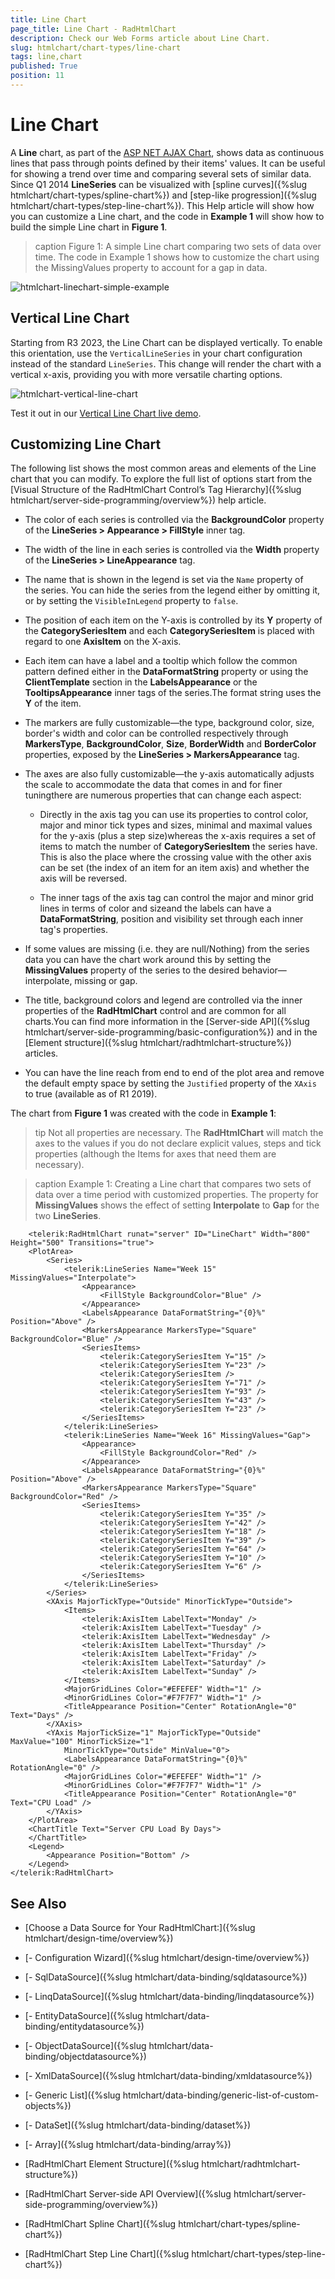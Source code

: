 ```yaml
---
title: Line Chart
page_title: Line Chart - RadHtmlChart
description: Check our Web Forms article about Line Chart.
slug: htmlchart/chart-types/line-chart
tags: line,chart
published: True
position: 11
---
```


# Line Chart

A **Line** chart, as part of the [ASP NET AJAX Chart](https://www.telerik.com/products/aspnet-ajax/html-chart.aspx), shows data as continuous lines that pass through points defined by their items' values. It can be useful for showing a trend over time and comparing several sets of similar data. Since Q1 2014 **LineSeries** can be visualized with [spline curves]({%slug htmlchart/chart-types/spline-chart%}) and [step-like progression]({%slug htmlchart/chart-types/step-line-chart%}). This Help article will show how you can customize a Line chart, and the code in **Example 1** will show how to build the simple Line chart in **Figure 1**.

>caption Figure 1: A simple Line chart comparing two sets of data over time. The code in Example 1 shows how to customize the chart using the MissingValues property to account for a gap in data.

![htmlchart-linechart-simple-example](images/htmlchart-linechart-simple-example.png)

## Vertical Line Chart

Starting from R3 2023, the Line Chart can be displayed vertically. To enable this orientation, use the `VerticalLineSeries` in your chart configuration instead of the standard `LineSeries`. This change will render the chart with a vertical x-axis, providing you with more versatile charting options.

![htmlchart-vertical-line-chart](images/htmlchart-vertical-line-chart.png)

Test it out in our [Vertical Line Chart live demo](http://demos.telerik.com/aspnet-ajax/htmlchart/examples/charttypes/verticallinechart/defaultcs.aspx).

## Customizing Line Chart

The following list shows the most common areas and elements of the Line chart that you can modify. To explore the full list of options start from the [Visual Structure of the RadHtmlChart Control’s Tag Hierarchy]({%slug htmlchart/server-side-programming/overview%}) help article.

* The color of each series is controlled via the **BackgroundColor** property of the **LineSeries > Appearance > FillStyle** inner tag.

* The width of the line in each series is controlled via the **Width** property of the **LineSeries > LineAppearance** tag.

* The name that is shown in the legend is set via the `Name` property of the series. You can hide the series from the legend either by omitting it, or by setting the `VisibleInLegend` property to `false`.

* The position of each item on the Y-axis is controlled by its **Y** property of the **CategorySeriesItem** and each **CategorySeriesItem** is placed with regard to one **AxisItem** on the X-axis.

* Each item can have a label and a tooltip which follow the common pattern defined either in the **DataFormatString** property or using the **ClientTemplate** section in the **LabelsAppearance** or the **TooltipsAppearance** inner tags of the series.The format string uses the **Y** of the item.

* The markers are fully customizable—the type, background color, size, border's width and color can be controlled respectively through **MarkersType**, **BackgroundColor**, **Size**, **BorderWidth** and **BorderColor** properties, exposed by the **LineSeries > MarkersAppearance** tag.

* The axes are also fully customizable—the y-axis automatically adjusts the scale to accommodate the data that comes in and for finer tuningthere are numerous properties that can change each aspect:

	* Directly in the axis tag you can use its properties to control color, major and minor tick types and sizes, minimal and maximal values for the y-axis (plus a step size)whereas the x-axis requires a set of items to match the number of **CategorySeriesItem** the series have. This is also the place where the crossing value with the other axis can be set (the index of an item for an item axis) and whether the axis will be reversed.

	* The inner tags of the axis tag can control the major and minor grid lines in terms of color and sizeand the labels can have a **DataFormatString**, position and visibility set through each inner tag's properties.

* If some values are missing (i.e. they are null/Nothing) from the series data you can have the chart work around this by setting the **MissingValues** property of the series to the desired behavior—interpolate, missing or gap.

* The title, background colors and legend are controlled via the inner properties of the **RadHtmlChart** control and are common for all charts.You can find more information in the [Server-side API]({%slug htmlchart/server-side-programming/basic-configuration%}) and in the [Element structure]({%slug htmlchart/radhtmlchart-structure%}) articles.

* You can have the line reach from end to end of the plot area and remove the default empty space by setting the `Justified` property of the `XAxis` to true (available as of R1 2019).

The chart from **Figure 1** was created with the code in **Example 1**:

>tip Not all properties are necessary. The **RadHtmlChart** will match the axes to the values if you do not declare explicit values, steps and tick properties (although the	Items for axes that need them are necessary).

>caption Example 1: Creating a Line chart that compares two sets of data over a time period with customized properties. The property for **MissingValues** shows the effect of setting **Interpolate** to **Gap** for the two **LineSeries**.

````ASP.NET
	<telerik:RadHtmlChart runat="server" ID="LineChart" Width="800" Height="500" Transitions="true">
	<PlotArea>
		<Series>
			<telerik:LineSeries Name="Week 15" MissingValues="Interpolate">
				<Appearance>
					<FillStyle BackgroundColor="Blue" />
				</Appearance>
				<LabelsAppearance DataFormatString="{0}%" Position="Above" />
				<MarkersAppearance MarkersType="Square" BackgroundColor="Blue" />
				<SeriesItems>
					<telerik:CategorySeriesItem Y="15" />
					<telerik:CategorySeriesItem Y="23" />
					<telerik:CategorySeriesItem />
					<telerik:CategorySeriesItem Y="71" />
					<telerik:CategorySeriesItem Y="93" />
					<telerik:CategorySeriesItem Y="43" />
					<telerik:CategorySeriesItem Y="23" />
				</SeriesItems>
			</telerik:LineSeries>
			<telerik:LineSeries Name="Week 16" MissingValues="Gap">
				<Appearance>
					<FillStyle BackgroundColor="Red" />
				</Appearance>
				<LabelsAppearance DataFormatString="{0}%" Position="Above" />
				<MarkersAppearance MarkersType="Square" BackgroundColor="Red" />
				<SeriesItems>
					<telerik:CategorySeriesItem Y="35" />
					<telerik:CategorySeriesItem Y="42" />
					<telerik:CategorySeriesItem Y="18" />
					<telerik:CategorySeriesItem Y="39" />
					<telerik:CategorySeriesItem Y="64" />
					<telerik:CategorySeriesItem Y="10" />
					<telerik:CategorySeriesItem Y="6" />
				</SeriesItems>
			</telerik:LineSeries>
		</Series>
		<XAxis MajorTickType="Outside" MinorTickType="Outside">
			<Items>
				<telerik:AxisItem LabelText="Monday" />
				<telerik:AxisItem LabelText="Tuesday" />
				<telerik:AxisItem LabelText="Wednesday" />
				<telerik:AxisItem LabelText="Thursday" />
				<telerik:AxisItem LabelText="Friday" />
				<telerik:AxisItem LabelText="Saturday" />
				<telerik:AxisItem LabelText="Sunday" />
			</Items>
			<MajorGridLines Color="#EFEFEF" Width="1" />
			<MinorGridLines Color="#F7F7F7" Width="1" />
			<TitleAppearance Position="Center" RotationAngle="0" Text="Days" />
		</XAxis>
		<YAxis MajorTickSize="1" MajorTickType="Outside" MaxValue="100" MinorTickSize="1"
			MinorTickType="Outside" MinValue="0">
			<LabelsAppearance DataFormatString="{0}%" RotationAngle="0" />
			<MajorGridLines Color="#EFEFEF" Width="1" />
			<MinorGridLines Color="#F7F7F7" Width="1" />
			<TitleAppearance Position="Center" RotationAngle="0" Text="CPU Load" />
		</YAxis>
	</PlotArea>
	<ChartTitle Text="Server CPU Load By Days">
	</ChartTitle>
	<Legend>
		<Appearance Position="Bottom" />
	</Legend>
</telerik:RadHtmlChart>
````

## See Also

 * [Choose a Data Source for Your RadHtmlChart:]({%slug htmlchart/design-time/overview%})

 * [- Configuration Wizard]({%slug htmlchart/design-time/overview%})

 * [- SqlDataSource]({%slug htmlchart/data-binding/sqldatasource%})

 * [- LinqDataSource]({%slug htmlchart/data-binding/linqdatasource%})

 * [- EntityDataSource]({%slug htmlchart/data-binding/entitydatasource%})

 * [- ObjectDataSource]({%slug htmlchart/data-binding/objectdatasource%})

 * [- XmlDataSource]({%slug htmlchart/data-binding/xmldatasource%})

 * [- Generic List]({%slug htmlchart/data-binding/generic-list-of-custom-objects%})

 * [- DataSet]({%slug htmlchart/data-binding/dataset%})

 * [- Array]({%slug htmlchart/data-binding/array%})

 * [RadHtmlChart Element Structure]({%slug htmlchart/radhtmlchart-structure%})

 * [RadHtmlChart Server-side API Overview]({%slug htmlchart/server-side-programming/overview%})

 * [RadHtmlChart Spline Chart]({%slug htmlchart/chart-types/spline-chart%})

 * [RadHtmlChart Step Line Chart]({%slug htmlchart/chart-types/step-line-chart%})
